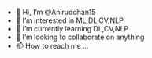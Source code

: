 - 👋 Hi, I’m @Aniruddhan15
- 👀 I’m interested in ML,DL,CV,NLP
- 🌱 I’m currently learning DL,CV,NLP
- 💞️ I’m looking to collaborate on anything 
- 📫 How to reach me ...

<!---
Aniruddhan15/Aniruddhan15 is a ✨ special ✨ repository because its `README.md` (this file) appears on your GitHub profile.
You can click the Preview link to take a look at your changes.
--->
